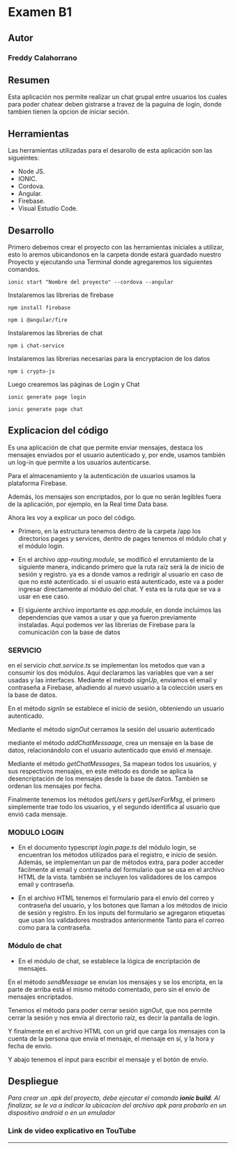# Examen B1

## Autor

### Freddy Calahorrano 

## Resumen

Esta aplicación nos permite realizar un chat grupal entre usuarios los cuales para poder chatear deben gistrarse a travez de la paguína de login, donde tambien tienen la opcion de iniciar seción.


##  Herramientas

Las herramientas utilizadas para el desarollo de esta aplicación son las sigueintes:

* Node JS.
* IONIC.
* Cordova.
* Angular.
* Firebase.
* Visual Estudio Code.

## Desarrollo

Primero debemos crear el proyecto con las herramientas iniciales a utilizar, esto lo aremos ubicandonos en la carpeta donde estará guardado nuestro Proyecto y ejecutando una Terminal donde agregaremos los siguientes comandos.

```
ionic start "Nombre del proyecto" --cordova --angular
```

Instalaremos las librerias de firebase
```
npm install firebase
```
```
npm i @angular/fire
```
Instalaremos las librerias de chat
```
npm i chat-service
```
Instalaremos las librerias necesarias para la encryptacion de los datos
```
npm i crypto-js
```
Luego crearemos las páginas de Login y Chat
```
ionic generate page login
```
```
ionic generate page chat
```

## Explicacion del código 

Es una aplicación de chat que permite enviar mensajes, destaca los mensajes enviados por el usuario autenticado y, por ende, usamos también un log-in que permite a los usuarios autenticarse.

Para el almacenamiento y la autenticación de usuarios usamos la plataforma Firebase.

Además, los mensajes son encriptados, por lo que no serán legibles fuera de la aplicación, por ejemplo, en la Real time Data base.

Ahora les voy a explicar un poco del código.

* Primero, en la estructura tenemos dentro de la carpeta /app los directorios pages y services, dentro de pages tenemos el módulo chat y el módulo login. 

* En el archivo _app-routing.module_, se modificó el enrutamiento de la siguiente manera, indicando primero que la ruta raíz será la de inicio de sesión y registro. ya es a donde vamos a redirigir al usuario en caso de que no esté autenticado.  si el usuario está autenticado, este va a poder ingresar directamente al módulo del chat.  Y esta es la ruta que se va a usar en ese caso.

* El siguiente archivo importante es _app.module_, en donde incluimos las dependencias que vamos a usar y que ya fueron previamente instaladas. Aquí podemos ver las librerías de Firebase para la comunicación con la base de datos

### SERVICIO 

en el servicio _chat.service.ts_ se implementan los metodos que van a consumir los dos módulos. Aquí declaramos las variables que van a ser usadas y las interfaces. 
Mediante el método _signUp_, enviamos el email y contraseña a Firebase, añadiendo al nuevo usuario a la colección users en la base de datos.

En el método _signIn_ se establece el inicio de sesión, obteniendo un usuario autenticado.

Mediante el método _signOut_ cerramos la sesión del usuario autenticado


mediante el método _addChatMessaage_, crea un mensaje en la base de datos, relacionándolo con el usuario autenticado que envió el mensaje.

Mediante el método _getChatMessages_, Sa mapean todos los usuarios, y sus respectivos mensajes, en este método es donde se aplica la desencriptación de los mensajes desde la base de datos. También se ordenan los mensajes por fecha.

Finalmente tenemos los métodos _getUsers_ y _getUserForMsg_, el primero simplemente trae todo los usuarios, y el segundo identifica al usuario que envió cada mensaje.


### MODULO LOGIN

* En el documento typescript _login.page.ts_ del módulo login, se encuentran los métodos utilizados para el registro, e inicio de sesión. Además, se implementan un par de métodos extra, para poder acceder fácilmente al email y contraseña del formulario que se usa en el archivo HTML de la vista. también se incluyen los validadores de los campos email y contraseña.

* En el archivo HTML tenemos el formulario para el envío del correo y contraseña del usuario, y los botones que llaman a los métodos de inicio de sesión y registro. En los inputs del formulario se agregaron etiquetas que usan los validadores mostrados anteriormente Tanto para el correo como para la contraseña. 

### Módulo de chat

* En el módulo de chat, se establece la lógica de encriptación de mensajes. 

En el método _sendMessage_ se envían los mensajes y se los encripta, en la parte de arriba está el mismo método comentado, pero sin el envío de mensajes encriptados.

Tenemos el método para poder cerrar sesión _signOut_, que nos permite cerrar la sesión y nos envía al directorio raíz, es decir la pantalla de login.


Y finalmente en el archivo HTML con un grid que carga los mensajes con la cuenta de la persona que envía el mensaje, el mensaje en sí, y la hora y fecha de envío.                   
  
Y abajo tenemos el input para escribir el mensaje y el botón de envío.

## Despliegue 

_Para crear un .apk del proyecto, debe ejecutar el comando **ionic build**. Al finalizar, se le va a indicar la ubicacion del archivo apk para probarlo en un dispositivo android o en un emulador_


### Link de video explicativo en TouTube

------------
